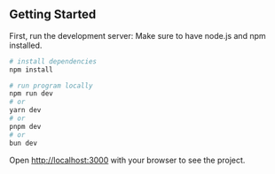 ## Getting Started
First, run the development server:
Make sure to have node.js and npm installed. 

```bash
# install dependencies
npm install 

# run program locally
npm run dev
# or
yarn dev
# or
pnpm dev
# or
bun dev
```

Open [http://localhost:3000](http://localhost:3000) with your browser to see the project.
